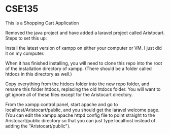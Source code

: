 # CSE135
This is a Shopping Cart Application

Removed the java project and have added a laravel project called Aristocart.  Steps to set this up:

Install the latest version of xampp on either your computer or VM.  I just did it on my computer.

When it has finished installing, you will need to clone this repo into the root of the installation directory of xampp.  (There should be a folder called htdocs in this directory as well.)  

Copy everything from the htdocs folder into the new repo folder, and rename this folder htdocs, replacing the old htdocs folder.  You will want to git ignore all of these files except for the Aristocart directory.

From the xampp control panel, start apache and go to localhost/Aristocart/public, and you should get the laravel welcome page.  (You can edit the xampp apache httpd config file to point straight to the Aristocart/public directory so that you can just type localhost instead of adding the "Aristocart/public").